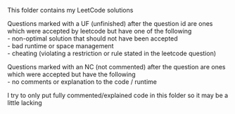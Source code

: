 
This folder contains my LeetCode solutions

Questions marked with a UF (unfinished) after the question id are ones which were accepted by leetcode but have one of the following  
    - non-optimal solution that should not have been accepted  
        - bad runtime or space management  
    - cheating (violating a restriction or rule stated in the leetcode question)  

Questions marked with an NC (not commented) after the question are ones which were accepted but have the following  
    - no comments or explanation to the code / runtime


I try to only put fully commented/explained code in this folder so it may be a little lacking 
